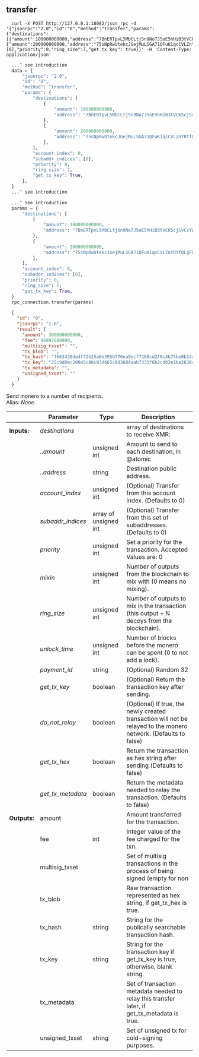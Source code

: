 ## **transfer**

```shell
  curl -X POST http://127.0.0.1:18082/json_rpc -d '{"jsonrpc":"2.0","id":"0","method":"transfer","params":{"destinations":[{"amount":100000000000,"address":"7BnERTpvL5MbCLtj5n9No7J5oE5hHiB3tVCK5cjSvCsYWD2WRJLFuWeKTLiXo5QJqt2ZwUaLy2Vh1Ad51K7FNgqcHgjW85o"},{"amount":200000000000,"address":"75sNpRwUtekcJGejMuLSGA71QFuK1qcCVLZnYRTfQLgFU5nJ7xiAHtR5ihioS53KMe8pBhH61moraZHyLoG4G7fMER8xkNv"}],"account_index":0,"subaddr_indices":[0],"priority":0,"ring_size":7,"get_tx_key": true}}' -H 'Content-Type: application/json'
```
```python
  ...^ see introduction
  data = {
      "jsonrpc": "2.0",
      "id": "0",
      "method": "transfer",
      "params": {
          "destinations": [
              {
                  "amount": 100000000000,
                  "address": "7BnERTpvL5MbCLtj5n9No7J5oE5hHiB3tVCK5cjSvCsYWD2WRJLFuWeKTLiXo5QJqt2ZwUaLy2Vh1Ad51K7FNgqcHgjW85o",
              },
              {
                  "amount": 200000000000,
                  "address": "75sNpRwUtekcJGejMuLSGA71QFuK1qcCVLZnYRTfQLgFU5nJ7xiAHtR5ihioS53KMe8pBhH61moraZHyLoG4G7fMER8xkNv",
              },
          ],
          "account_index": 0,
          "subaddr_indices": [0],
          "priority": 0,
          "ring_size": 7,
          "get_tx_key": True,
      },
  }
  ...^ see introduction
```
```py
  ...^ see introduction
  params = {
      "destinations": [
          {
              "amount": 100000000000,
              "address": "7BnERTpvL5MbCLtj5n9No7J5oE5hHiB3tVCK5cjSvCsYWD2WRJLFuWeKTLiXo5QJqt2ZwUaLy2Vh1Ad51K7FNgqcHgjW85o",
          },
          {
              "amount": 200000000000,
              "address": "75sNpRwUtekcJGejMuLSGA71QFuK1qcCVLZnYRTfQLgFU5nJ7xiAHtR5ihioS53KMe8pBhH61moraZHyLoG4G7fMER8xkNv",
          },
      ],
      "account_index": 0,
      "subaddr_indices": [0],
      "priority": 0,
      "ring_size": 7,
      "get_tx_key": True,
  }
  rpc_connection.transfer(params)
```
```json
  {
    "id": "0",
    "jsonrpc": "2.0",
    "result": {
      "amount": 300000000000,
      "fee": 86897600000,
      "multisig_txset": "",
      "tx_blob": "",
      "tx_hash": "7663438de4f72b25a0e395b770ea9ecf7108cd2f0c4b75be0b14a103d3362be9",
      "tx_key": "25c9d8ec20045c80c93d665c9d3684aab7335f8b2cd02e1ba2638485afd1c70e236c4bdd7a2f1cb511dbf466f13421bdf8df988b7b969c448ca6239d7251490e4bf1bbf9f6ffacffdcdc93b9d1648ec499eada4d6b4e02ce92d4a1c0452e5d009fbbbf15b549df8856205a4c7bda6338d82c823f911acd00cb75850b198c5803",
      "tx_metadata": "",
      "unsigned_txset": ""
    }
  }
```
Send monero to a number of recipients.  
Alias: *None*.  

|             | Parameter         | Type                  | Description
| ---         | ---               | ---                   | ---
|**Inputs:**  | *destinations*    |                       | array of destinations to receive XMR:
|             | ..*amount*        | unsigned int          | Amount to send to each destination, in @atomic|units.
|             | ..*address*       | string                | Destination public address.
|             | *account_index*   | unsigned int          | (Optional) Transfer from this account index. (Defaults to 0)
|             | *subaddr_indices* | array of unsigned int | (Optional) Transfer from this set of subaddresses. (Defaults to 0)
|             | *priority*        | unsigned int          | Set a priority for the transaction. Accepted Values are: 0|3 for: default, unimportant, normal, elevated, priority.
|             | *mixin*           | unsigned int          | Number of outputs from the blockchain to mix with (0 means no mixing).
|             | *ring_size*       | unsigned int          | Number of outputs to mix in the transaction (this output + N decoys from the blockchain).
|             | *unlock_time*     | unsigned int          | Number of blocks before the monero can be spent (0 to not add a lock).
|             | *payment_id*      | string                | (Optional) Random 32|byte/64|character hex string to identify a transaction.
|             | *get_tx_key*      | boolean               | (Optional) Return the transaction key after sending.
|             | *do_not_relay*    | boolean               | (Optional) If true, the newly created transaction will not be relayed to the monero network. (Defaults to false)
|             | *get_tx_hex*      | boolean               | Return the transaction as hex string after sending (Defaults to false)
|             | *get_tx_metadata* | boolean               | Return the metadata needed to relay the transaction. (Defaults to false)
|**Outputs:** | amount            |                       | Amount transferred for the transaction.
|             | fee               | int                   | Integer value of the fee charged for the txn.
|             | multisig_txset    |                       | Set of multisig transactions in the process of being signed (empty for non|multisig).
|             | tx_blob           |                       | Raw transaction represented as hex string, if get_tx_hex is true.
|             | tx_hash           | string                | String for the publically searchable transaction hash.
|             | tx_key            | string                | String for the transaction key if get_tx_key is true, otherwise, blank string.
|             | tx_metadata       |                       | Set of transaction metadata needed to relay this transfer later, if get_tx_metadata is true.
|             | unsigned_txset    | string                | Set of unsigned tx for cold-signing purposes.
